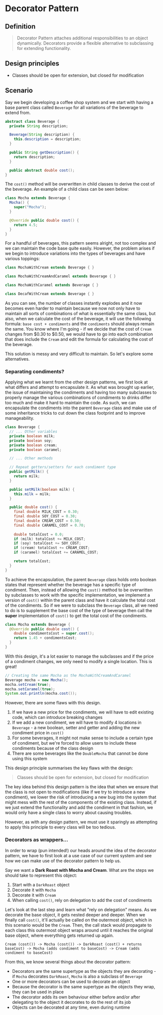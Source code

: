 # Decorator Pattern
## Definition
> Decorator Pattern attaches additional responsibilities to an object dynamically. Decorators provide a flexible 
> alternative to subclassing for extending functionality.

## Design principles
* Classes should be open for extension, but closed for modification 

## Scenario
Say we begin developing a coffee shop system and we start with having a base parent class called `Beverage` for all 
variations of the beverage to extend from.

```java
abstract class Beverage {
  private String description;

  Beverage(String description) {
    this.description = description;
  }

  public String getDescription() {
    return description;
  }

  public abstract double cost();
}
```

The `cost()` method will be overwritten in child classes to derive the cost of the beverage. An example of a child 
class can be seen below:

```java
class Mocha extends Beverage {
  Mocha() {
    super("Mocha");
  }

  @Override public double cost() {
    return 4.5;
  }
}
```

For a handful of beverages, this pattern seems alright, not too complex and we can maintain the code base quite easily.
However, the problem arises if we begin to introduce variations into the types of beverages and have various toppings:

```java
class MochaWithCream extends Beverage { }

class MochaWithCreamAndCaramel extends Beverage { }

class MochaWithCaramel extends Beverage { }

class DecafWithCream extends Beverage { }
```

As you can see, the number of classes instantly explodes and it now becomes even harder to maintain because we now not 
only have to maintain all sorts of combinations of what is essentially the same class, but also, when we calculate the
cost of the beverage, it will use the following formula: `base cost + condiments` and the `condiments` should always 
remain the same. You know where I'm going - if we decide that the cost of `Cream` changes from $0.30 to $0.50, we would 
have to go into each combination that does include the `Cream` and edit the formula for calculating the cost of the 
beverage.

This solution is messy and very difficult to maintain. So let's explore some alternatives.

### Separating condiments?
Applying what we learnt from the other design patterns, we first look at what differs and attempt to encapsulate it. As
what was brought up earlier, the issue of maintaining the condiments and having too many subclasses to properly manage
the various combinations of condiments to drinks differ too much and make it hard to maintain the code. As such, we can
encapsulate the condiments into the parent `Beverage` class and make use of some inheritance tricks to cut down the 
class footprint and to improve manageability.

```java
class Beverage {
  // ... Other variables
  private boolean milk;
  private boolean soy;
  private boolean cream;
  private boolean caramel;

  // ... Other methods

  // Repeat getters/setters for each condiment type
  public getMilk() {
    return milk;
  }

  public setMilk(boolean milk) {
    this.milk = milk;
  }

  public double cost() {
    final double MILK_COST = 0.30;
    final double SOY_COST = 0.30;
    final double CREAM_COST = 0.50;
    final double CARAMEL_COST = 0.70;
    
    double totalCost = 0.0;
    if (milk) totalCost += MILK_COST;
    if (soy) totalCost += SOY_COST;
    if (cream) totalCost += CREAM_COST;
    if (caramel) totalCost += CARAMEL_COST;

    return totalCost;
  }
}
```

To achieve the encapsulation, the parent `Beverage` class holds onto boolean states that represent whether the beverage
has a specific type of condiment. Then, instead of allowing the `cost()` method to be overwritten by subclasses to 
work with the specific implementation, we implement a version of `cost()` within the parent class and have it calculate
the total cost of the condiments. So if we were to subclass the `Beverage` class, all we need to do is to supplement the
base cost of the type of beverage then call the **super** implementation of `cost()` to get the total cost of the 
condiments.

```java
class Mocha extends Beverage {
  @Override public double cost() {
    double condimentsCost = super.cost();
    return 1.45 + condimentsCost;
  }
}
```

With this design, it's a lot easier to manage the subclasses and if the price of a condiment changes, we only need to
modify a single location. This is great!

```java
// Creating the same Mocha as the MochaWithCreamAndCaramel
Beverage mocha = new Mocha();
mocha.setCream(true);
mocha.setCaramel(true);
System.out.println(mocha.cost());
```

However, there are some flaws with this design.

1. If we have a new price for the condiments, we will have to edit existing code, which can introduce breaking changes
2. If we add a new condiment, we will have to modify 4 locations in `Beverage` - a new boolean, setter and getter and 
   adding the new condiment price in `cost()`
3. For some beverages, it might not make sense to include a certain type of condiment, but we're forced to allow users
   to include these condiments because of the class design
4. There are some beverages like the `DoubleMocha` that cannot be done using this system

This design principle summarises the key flaws with the design:

> Classes should be open for extension, but closed for modification

The key idea behind this design pattern is the idea that when we ensure that the class is not open to modifications 
(like if we try to introduce a new condiment), we lower the risk of introducing a new bug into the system that might 
mess with the rest of the components of the existing class. Instead, if we just extend the functionality and add the 
condiment in that fashion, we would only have a single class to worry about causing troubles.

However, as with any design pattern, we must use it sparingly as attempting to apply this principle to every class will
be too tedious.

### Decorators as wrappers...
In order to wrap (pun intended!) our heads around the idea of the decorator pattern, we have to first look at a use case
of our current system and see how we can make use of the decorator pattern to help us.

Say we want a **Dark Roast with Mocha and Cream**. What are the steps we should take to represent this object:

1. Start with a `DarkRoast` object
2. Decorate it with `Mocha`
3. Decorate it with `Cream`
4. When calling `cost()`, rely on delegation to add the cost of condiments

Let's look at the last step and learn what "rely on delegation" means. As we decorate the base object, it gets nested 
deeper and deeper. When we finally call `cost()`, it'll actually be called on the outermost object, which in this 
scenario would be the `Cream`. Then, the call stack would propagate to each class this outermost object wraps around 
until it reaches the original base object, where everything gets returned up again.

```
Cream (cost()) -> Mocha (cost()) -> DarkRoast (cost() + returns baseCost) -> Mocha (adds condiment to baseCost) -> Cream (adds condiment to baseCost)
```

From this, we know several things about the decorator pattern:

* Decorators are the same supertype as the objects they are decorating - if `Mocha` decorates `DarkRoast`, `Mocha` is 
  also a subclass of `Beverage`
* One or more decorators can be used to decorate an object
* Because the decorator is the same supertype as the objects they wrap, they can be used in place
* The decorator adds its own behaviour either before and/or after delegating to the object it decorates to do the rest
  of its job
* Objects can be decorated at any time, even during runtime
